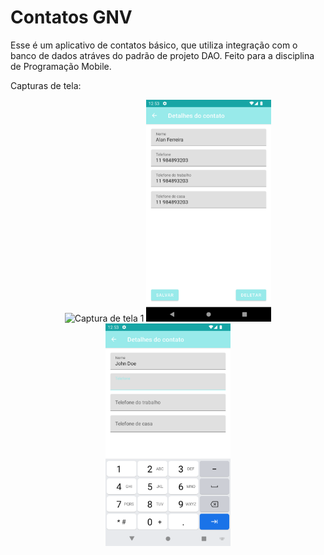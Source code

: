 # Contatos GNV

Esse é um aplicativo de contatos básico, que utiliza integração com o banco de dados atráves do padrão de projeto DAO.
Feito para a disciplina de Programação Mobile.

Capturas de tela:

<p align="center">
  <img src="ictures/main.png" width="200" title="Imagem 1" alt="Captura de tela 1">
  <img src="pictures/edit.png" width="200" title="Imagem 2" alt="Captura de tela 2">
  <img src="pictures/new.png" width="200" title="Imagem 3" alt="Captura de tela 3">
</p>
